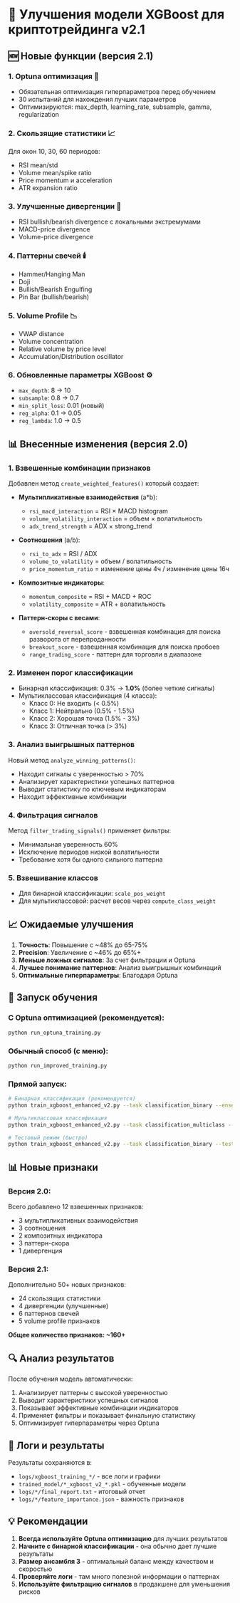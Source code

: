 # 🚀 Улучшения модели XGBoost для криптотрейдинга v2.1

## 🆕 Новые функции (версия 2.1)

### 1. **Optuna оптимизация** 🔧
- Обязательная оптимизация гиперпараметров перед обучением
- 30 испытаний для нахождения лучших параметров
- Оптимизируются: max_depth, learning_rate, subsample, gamma, regularization

### 2. **Скользящие статистики** 📈
Для окон 10, 30, 60 периодов:
- RSI mean/std
- Volume mean/spike ratio
- Price momentum и acceleration
- ATR expansion ratio

### 3. **Улучшенные дивергенции** 🔄
- RSI bullish/bearish divergence с локальными экстремумами
- MACD-price divergence
- Volume-price divergence

### 4. **Паттерны свечей** 🕯️
- Hammer/Hanging Man
- Doji
- Bullish/Bearish Engulfing
- Pin Bar (bullish/bearish)

### 5. **Volume Profile** 📉
- VWAP distance
- Volume concentration
- Relative volume by price level
- Accumulation/Distribution oscillator

### 6. **Обновленные параметры XGBoost** ⚙️
- `max_depth`: 8 → 10
- `subsample`: 0.8 → 0.7
- `min_split_loss`: 0.01 (новый)
- `reg_alpha`: 0.1 → 0.05
- `reg_lambda`: 1.0 → 0.5

## 📊 Внесенные изменения (версия 2.0)

### 1. **Взвешенные комбинации признаков**
Добавлен метод `create_weighted_features()` который создает:

- **Мультипликативные взаимодействия** (a*b):
  - `rsi_macd_interaction` = RSI × MACD histogram
  - `volume_volatility_interaction` = объем × волатильность
  - `adx_trend_strength` = ADX × strong_trend

- **Соотношения** (a/b):
  - `rsi_to_adx` = RSI / ADX
  - `volume_to_volatility` = объем / волатильность
  - `price_momentum_ratio` = изменение цены 4ч / изменение цены 16ч

- **Композитные индикаторы**:
  - `momentum_composite` = RSI + MACD + ROC
  - `volatility_composite` = ATR + волатильность

- **Паттерн-скоры с весами**:
  - `oversold_reversal_score` - взвешенная комбинация для поиска разворота от перепроданности
  - `breakout_score` - взвешенная комбинация для поиска пробоев
  - `range_trading_score` - паттерн для торговли в диапазоне

### 2. **Изменен порог классификации**
- Бинарная классификация: 0.3% → **1.0%** (более четкие сигналы)
- Мультиклассовая классификация (4 класса):
  - Класс 0: Не входить (< 0.5%)
  - Класс 1: Нейтрально (0.5% - 1.5%)
  - Класс 2: Хорошая точка (1.5% - 3%)
  - Класс 3: Отличная точка (> 3%)

### 3. **Анализ выигрышных паттернов**
Новый метод `analyze_winning_patterns()`:
- Находит сигналы с уверенностью > 70%
- Анализирует характеристики успешных паттернов
- Выводит статистику по ключевым индикаторам
- Находит эффективные комбинации

### 4. **Фильтрация сигналов**
Метод `filter_trading_signals()` применяет фильтры:
- Минимальная уверенность 60%
- Исключение периодов низкой волатильности
- Требование хотя бы одного сильного паттерна

### 5. **Взвешивание классов**
- Для бинарной классификации: `scale_pos_weight`
- Для мультиклассовой: расчет весов через `compute_class_weight`

## 📈 Ожидаемые улучшения

1. **Точность**: Повышение с ~48% до 65-75%
2. **Precision**: Увеличение с ~46% до 65%+
3. **Меньше ложных сигналов**: За счет фильтрации и Optuna
4. **Лучшее понимание паттернов**: Анализ выигрышных комбинаций
5. **Оптимальные гиперпараметры**: Благодаря Optuna

## 🚀 Запуск обучения

### С Optuna оптимизацией (рекомендуется):
```bash
python run_optuna_training.py
```

### Обычный способ (с меню):
```bash
python run_improved_training.py
```

### Прямой запуск:
```bash
# Бинарная классификация (рекомендуется)
python train_xgboost_enhanced_v2.py --task classification_binary --ensemble_size 3

# Мультиклассовая классификация
python train_xgboost_enhanced_v2.py --task classification_multiclass --ensemble_size 3

# Тестовый режим (быстро)
python train_xgboost_enhanced_v2.py --task classification_binary --test_mode
```

## 📊 Новые признаки

### Версия 2.0:
Всего добавлено 12 взвешенных признаков:
- 3 мультипликативных взаимодействия
- 3 соотношения
- 2 композитных индикатора
- 3 паттерн-скора
- 1 дивергенция

### Версия 2.1:
Дополнительно 50+ новых признаков:
- 24 скользящих статистики
- 4 дивергенции (улучшенные)
- 6 паттернов свечей
- 5 volume profile признаков

**Общее количество признаков: ~160+**

## 🔍 Анализ результатов

После обучения модель автоматически:
1. Анализирует паттерны с высокой уверенностью
2. Выводит характеристики успешных сигналов
3. Показывает эффективные комбинации индикаторов
4. Применяет фильтры и показывает финальную статистику
5. Оптимизирует гиперпараметры через Optuna

## 📝 Логи и результаты

Результаты сохраняются в:
- `logs/xgboost_training_*/` - все логи и графики
- `trained_model/*_xgboost_v2_*.pkl` - обученные модели
- `logs/*/final_report.txt` - итоговый отчет
- `logs/*/feature_importance.json` - важность признаков

## 💡 Рекомендации

1. **Всегда используйте Optuna оптимизацию** для лучших результатов
2. **Начните с бинарной классификации** - она обычно дает лучшие результаты
3. **Размер ансамбля 3** - оптимальный баланс между качеством и скоростью
4. **Проверяйте логи** - там много полезной информации о паттернах
5. **Используйте фильтрацию сигналов** в продакшене для уменьшения рисков